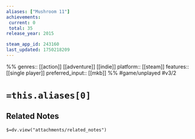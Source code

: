 ```yaml
---
aliases: ["Mushroom 11"]
achievements:
 current: 0
 total: 35
release_year: 2015

steam_app_id: 243160
last_updated: 1750218209
---
```

%%
genres:: [[action]] [[adventure]] [[indie]]
platform:: [[steam]]
features:: [[single player]]
preferred_input:: [[mkb]]
%%
#game/unplayed
#v3/2

# `=this.aliases[0]`
## Related Notes
`$=dv.view("attachments/related_notes")`
